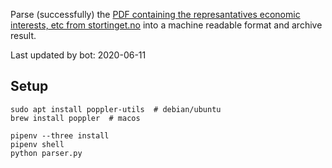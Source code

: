 Parse (successfully) the [PDF containing the represantatives economic interests, etc from stortinget.no](https://www.stortinget.no/no/Stortinget-og-demokratiet/Representantene/Okonomiske-interesser/) into a machine readable format and archive result.

Last updated by bot: 2020-06-11

## Setup
    sudo apt install poppler-utils  # debian/ubuntu
    brew install poppler  # macos

    pipenv --three install
    pipenv shell
    python parser.py
